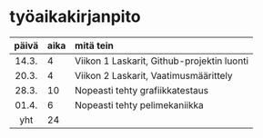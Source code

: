 # työaikakirjanpito

| päivä | aika | mitä tein  |
| :----:|:-----| :-----|
| 14.3. | 4    | Viikon 1 Laskarit, Github-projektin luonti |
| 20.3. | 4    | Viikon 2 Laskarit, Vaatimusmäärittely |
| 28.3. | 10   | Nopeasti tehty grafiikkatestaus |
| 01.4. | 6    | Nopeasti tehty pelimekaniikka |
| yht   | 24   | | 
